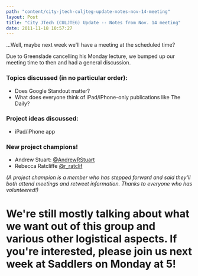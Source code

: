 ```yaml
---
path: "content/city-jtech-culjteg-update-notes-nov-14-meeting"
layout: Post
title: "City JTech (CULJTEG) Update -- Notes from Nov. 14 meeting"
date: 2011-11-18 10:57:27
---
```


...Well, maybe next week we'll have a meeting at the scheduled time?

Due to Greenslade cancelling his Monday lecture, we bumped up our meeting time to then and had a general discussion. 

### Topics discussed (in no particular order):
+ Does Google Standout matter?
+ What does everyone think of iPad/iPhone-only publications like The Daily? 

### Project ideas discussed:
+ iPad/iPhone app

### New project champions!
+ Andrew Stuart: [@AndrewRStuart](http://twitter.com/aendrewrstuart)
+ Rebecca Ratcliffe [@r_ratclif](http://twitter.com/#!/r_ratclif)

 *(A project champion is a member who has stepped forward and said they'll both attend meetings and retweet information. Thanks to everyone who has volunteered!)*

# We're still mostly talking about what we want out of this group and various other logistical aspects. If you're interested, please join us next week at Saddlers on Monday at 5!
